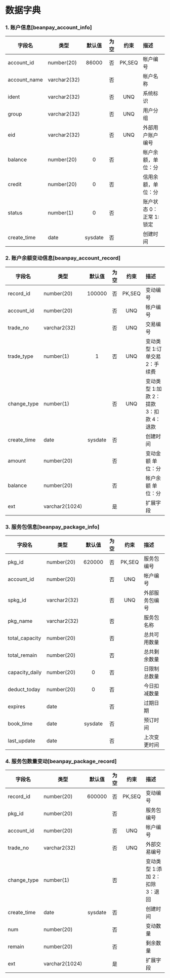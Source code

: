 # 数据字典

### 1. 账户信息[beanpay_account_info]

| 字段名       | 类型         | 默认值  | 为空  |  约束  | 描述                    |
| ------------ | ------------ | :-----: | :---: | :----: | :---------------------- |
| account_id   | number(20)   |  86000  |  否   | PK,SEQ | 帐户编号                |
| account_name | varchar2(32) |         |  否   |        | 帐户名称                |
| ident        | varchar2(32) |         |  否   |  UNQ   | 系统标识                |
| group        | varchar2(32) |         |  否   |  UNQ   | 用户分组                |
| eid          | varchar2(32) |         |  否   |  UNQ   | 外部用户账户编号        |
| balance      | number(20)   |    0    |  否   |        | 帐户余额，单位：分      |
| credit       | number(20)   |    0    |  否   |        | 信用余额，单位：分      |
| status       | number(1)    |    0    |  否   |        | 账户状态 0：正常 1:锁定 |
| create_time  | date         | sysdate |  否   |        | 创建时间                |

### 2. 账户余额变动信息[beanpay_account_record]

| 字段名      | 类型           | 默认值  | 为空  |  约束  | 描述                                    |
| ----------- | -------------- | :-----: | :---: | :----: | :-------------------------------------- |
| record_id   | number(20)     | 100000  |  否   | PK,SEQ | 变动编号                                |
| account_id  | number(20)     |         |  否   |  UNQ   | 帐户编号                                |
| trade_no    | varchar2(32)   |         |  否   |  UNQ   | 交易编号                                |
| trade_type  | number(1)      |    1    |  否   |  UNQ   | 变动类型 1:订单交易 2：手续费           |
| change_type | number(1)      |         |  否   |  UNQ   | 变动类型 1:加款 2：提款 3：扣款 4：退款 |
| create_time | date           | sysdate |  否   |        | 创建时间                                |
| amount      | number(20)     |         |  否   |        | 变动金额 单位：分                       |
| balance     | number(20)     |         |  否   |        | 帐户余额 单位：分                       |
| ext         | varchar2(1024) |         |  是   |        | 扩展字段                                |


### 3. 服务包信息[beanpay_package_info]

| 字段名         | 类型         | 默认值  | 为空  |  约束  | 描述           |
| -------------- | ------------ | :-----: | :---: | :----: | :------------- |
| pkg_id         | number(20)   | 620000  |  否   | PK,SEQ | 服务包编号     |
| account_id     | number(20)   |         |  否   |  UNQ   | 帐户编号       |
| spkg_id        | varchar2(32) |         |  否   |  UNQ   | 外部服务包编号 |
| pkg_name       | varchar2(32) |         |  否   |        | 服务包名称     |
| total_capacity | number(20)   |         |  否   |        | 总共可用数量   |
| total_remain   | number(20)   |         |  否   |        | 总共剩余数量   |
| capacity_daily | number(20)   |    0    |  否   |        | 日限制总数量   |
| deduct_today   | number(20)   |    0    |  否   |        | 今日扣减数量   |
| expires        | date         |         |  否   |        | 过期日期       |
| book_time      | date         | sysdate |  否   |        | 预订时间       |
| last_update    | date         |         |  否   |        | 上次变更时间   |

### 4. 服务包数量变动[beanpay_package_record]

| 字段名      | 类型           | 默认值  | 为空  |  约束  | 描述                            |
| ----------- | -------------- | :-----: | :---: | :----: | :------------------------------ |
| record_id   | number(20)     | 600000  |  否   | PK,SEQ | 变动编号                        |
| pkg_id      | number(20)     |         |  否   |        | 服务包编号                      |
| account_id  | number(20)     |         |  否   |  UNQ   | 帐户编号                        |
| trade_no    | varchar2(32)   |         |  否   |  UNQ   | 外部交易编号                    |
| change_type | number(1)      |         |  否   |        | 变动类型 1:添加 2：扣除 3：退回 |
| create_time | date           | sysdate |  否   |        | 创建时间                        |
| num         | number(20)     |         |  否   |        | 变动数量                        |
| remain      | number(20)     |         |  否   |        | 剩余数量                        |
| ext         | varchar2(1024) |         |  是   |        | 扩展字段                        |